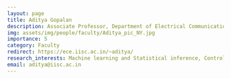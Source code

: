```yaml
---
layout: page
title: Aditya Gopalan 
description: Associate Professor, Department of Electrical Communication Engineering (ECE)
img: assets/img/people/faculty/Aditya_pic_NY.jpg
importance: 5 
category: Faculty
redirect: https://ece.iisc.ac.in/~aditya/
research_interests: Machine learning and Statistical inference, Control and performance modeling and Analysis of complex systems
email: aditya@iisc.ac.in
---
```

